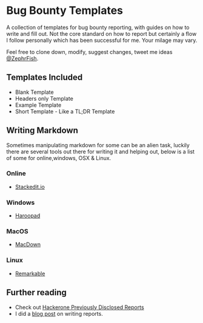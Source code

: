 # Bug Bounty Templates
A collection of templates for bug bounty reporting, with guides on how to write and fill out. Not the core standard on how to report but certainly a flow I follow personally which has been successful for me. Your milage may vary.

Feel free to clone down, modify, suggest changes, tweet me ideas [@ZephrFish](https://twitter.com/ZephrFish).

## Templates Included
- Blank Template
- Headers only Template
- Example Template
- Short Template - Like a TL;DR Template

## Writing Markdown 
Sometimes manipulating markdown for some can be an alien task, luckily there are several tools out there for writing it and helping out, below is a list of some for online,windows, OSX & Linux.

### Online
- [Stackedit.io](https://stackedit.io/)

### Windows
- [Haroopad](http://pad.haroopress.com/)

### MacOS
- [MacDown](http://macdown.uranusjr.com/)

### Linux
- [Remarkable](https://remarkableapp.github.io/)

## Further reading
- Check out [Hackerone Previously Disclosed Reports](https://hackerone.com/hacktivity?sort_type=latest_disclosable_activity_at&filter=type%3Apublic&page=1)
- I did a [blog post](https://blog.zsec.uk/stay-beautiful-stay-verbose/) on writing reports.

